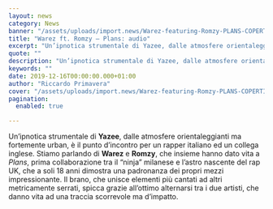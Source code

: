 ```yaml
---
layout: news
category: News
banner: "/assets/uploads/import.news/Warez-featuring-Romzy-PLANS-COPERTINA-1024x1024.jpg"
title: "Warez ft. Romzy – Plans: audio"
excerpt: "Un’ipnotica strumentale di Yazee, dalle atmosfere orientaleggianti ma fortemente urban, è il punto d’incontro per un rapper italiano ed un collega inglese. Stiamo parlando di Warez e Romzy, che insieme hanno dato vita a Plans, prima collaborazione tra il “ninja” milanese e l’astro nascente del rap UK, che a soli 18 anni dimostra una padronanza [&hellip"
quote: ""
description: "Un’ipnotica strumentale di Yazee, dalle atmosfere orientaleggianti ma fortemente urban, è il punto d’incontro per un rapper italiano ed un collega inglese. Stiamo parlando di Warez e Romzy, che insieme hanno dato vita a Plans, prima collaborazione tra il “ninja” milanese e l’astro nascente del rap UK, che a soli 18 anni dimostra una padronanza [&hellip"
keywords: ""
date: 2019-12-16T00:00:00.000+01:00
author: "Riccardo Primavera"
cover: "/assets/uploads/import.news/Warez-featuring-Romzy-PLANS-COPERTINA-1024x1024.jpg"
pagination:
  enabled: true

---
```


Un’ipnotica strumentale di **Yazee**, dalle atmosfere orientaleggianti ma fortemente urban, è il punto d’incontro per un rapper italiano ed un collega inglese. Stiamo parlando di **Warez** e **Romzy**, che insieme hanno dato vita a _Plans_, prima collaborazione tra il “ninja” milanese e l’astro nascente del rap UK, che a soli 18 anni dimostra una padronanza dei propri mezzi impressionante. Il brano, che unisce elementi più cantati ad altri metricamente serrati, spicca grazie all’ottimo alternarsi tra i due artisti, che danno vita ad una traccia scorrevole ma d’impatto.